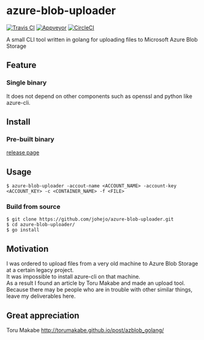 # azure-blob-uploader
[![Travis CI](https://travis-ci.org/johejo/azure-blob-uploader.svg?branch=master)](https://travis-ci.org/johejo/azure-blob-uploader)
[![Appveyor](https://ci.appveyor.com/api/projects/status/xbl1prn96p9kltfc/branch/master?svg=true
)](https://ci.appveyor.com/project/johejo/azure-blob-uploader)
[![CircleCI](https://circleci.com/gh/johejo/azure-blob-uploader.svg?style=svg)](https://circleci.com/gh/johejo/azure-blob-uploader)

A small CLI tool written in golang for uploading files to Microsoft Azure Blob Storage

## Feature

### Single binary
It does not depend on other components such as openssl and python like azure-cli.

## Install

### Pre-built binary

[release page](https://github.com/johejo/azure-blob-uploader/releases)

## Usage
```
$ azure-blob-uploader -accout-name <ACCOUNT_NAME> -account-key <ACCOUNT_KEY> -c <CONTAINER_NAME> -f <FILE>
```

### Build from source

```
$ git clone https://github.com/johejo/azure-blob-uploader.git
$ cd azure-blob-uploader/
$ go install
```

## Motivation
I was ordered to upload files from a very old machine to Azure Blob Storage at a certain legacy project.  
It was impossible to install azure-cli on that machine.  
As a result I found an article by Toru Makabe and made an upload tool.  
Because there may be people who are in trouble with other similar things, leave my deliverables here.  

## Great appreciation
Toru Makabe http://torumakabe.github.io/post/azblob_golang/
